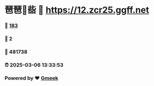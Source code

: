 # 琶琶🔭啙 :link: https://12.zcr25.ggff.net 
### :page_facing_up: [183](https://12.zcr25.ggff.net/tag.html) 
### :speech_balloon: 2 
### :hibiscus: 481738 
### :alarm_clock: 2025-03-06 13:33:53 
### Powered by :heart: [Gmeek](https://github.com/Meekdai/Gmeek)
